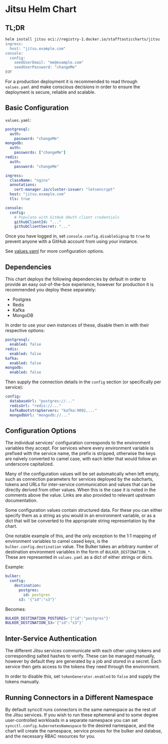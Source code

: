 # Jitsu Helm Chart

## TL;DR
```bash
helm install jitsu oci://registry-1.docker.io/stafftasticcharts/jitsu -f-<<EOF
ingress:
  host: "jitsu.example.com"
console:
  config:
    seedUserEmail: "me@example.com"
    seedUserPassword: "changeMe"
EOF
```

For a production deployment it is recommended to read through `values.yaml` and make conscious
decisions in order to ensure the deployment is secure, reliable and scalable.

## Basic Configuration
`values.yaml`:
```yaml
postgresql:
  auth:
    password: "changeMe"
mongodb:
  auth:
    passwords: ["changeMe"]
redis:
  auth:
    password: "changeMe"

ingress:
  className: "nginx"
  annotations:
    cert-manager.io/cluster-issuer: "letsencrypt"
  host: "jitsu.example.com"
  tls: true

console:
  config:
    # Populate with GitHub OAuth client credentials
    githubClientId: "..."
    githubClientSecret: "..."
```

Once you have logged in, set `console.config.disableSignup` to `true` to prevent anyone with a
GitHub account from using your instance.

See [values.yaml](values.yaml) for more configuration options.

## Dependencies
This chart deploys the following dependencies by default in order to provide an easy out-of-the-box
experience, however for production it is recommended you deploy these separately:

* Postgres
* Redis
* Kafka
* MongoDB

In order to use your own instances of these, disable them in with their respective options:
```yaml
postgresql:
  enabled: false
redis:
  enabled: false
kafka:
  enabled: false
mongodb:
  enabled: false
```

Then supply the connection details in the `config` section (or specifically per service):
```yaml
config:
  databaseUrl: "postgres://..."
  redisUrl: "redis://..."
  kafkaBootstrapServers: "kafka:9092,..."
  mongodbUrl: "mongodb://..."
```

## Configuration Options
The individual services' configuration corresponds to the environment variables they accept. For
services where every environment variable is prefixed with the service name, the prefix is stripped,
otherwise the keys are naïvely converted to camel case, with each letter that would follow an
underscore capitalized.

Many of the configuration values will be set automatically when left empty, such as connection
parameters for services deployed by the subcharts, tokens and URLs for inter-service communication
and values that can be directly derived from other values. When this is the case it is noted in the
comments above the value. Links are also provided to relevant upstream documentation.

Some configuration values contain structured data. For these you can either specify them as a string
as you would in an environment variable, or as a dict that will be converted to the appropriate
string representation by the chart.

One notable example of this, and the only exception to the 1:1 mapping of environment variables to
camel cased keys, is the `bulker.config.destination` value. The Bulker takes an arbitrary number of
destination environment variables in the form of `BULKER_DESTINATION_*`. These are represented in
`values.yaml` as a dict of either strings or dicts.

Example:

```yaml
bulker:
  config:
    destination:
      postgres:
        id: postgres
      s3: '{"id":"s3"}'
```

Becomes:

```bash
BULKER_DESTINATION_POSTGRES='{"id":"postgres"}'
BULKER_DESTINATION_S3='{"id":"s3"}'
```

## Inter-Service Authentication
The different Jitsu services communicate with each other using tokens and corresponding salted
hashes to verify. These can be managed manually, however by default they are generated by a job and
stored in a secret. Each service then gets access to the tokens they need through the environment.

In order to disable this, set `tokenGenerator.enabled` to `false` and supply the tokens manually.

## Running Connectors in a Different Namespace
By default syncctl runs connectors in the same namespace as the rest of the Jitsu services. If you
wish to run these ephemeral and to some degree user-controlled workloads in a separate namespace you
can set `syncctl.config.kubernetesNamespace` to the desired namespace, and the chart will create the
namespace, service proxies for the bulker and databse, and the necessary RBAC resources for you.
